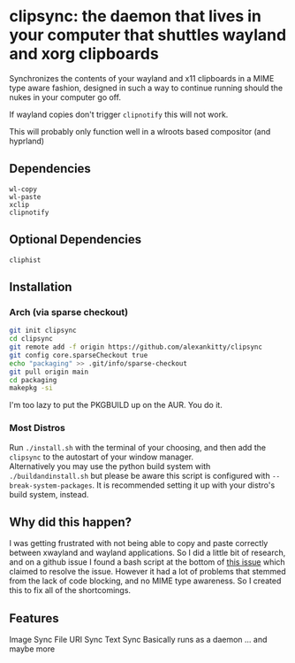 # clipsync: the daemon that lives in your computer that shuttles wayland and xorg clipboards
Synchronizes the contents of your wayland and x11 clipboards in a MIME type aware fashion, designed in such a way to continue running should the nukes in your computer go off.  

If wayland copies don't trigger `clipnotify` this will not work.  

This will probably only function well in a wlroots based compositor (and hyprland)

## Dependencies
```
wl-copy
wl-paste
xclip
clipnotify
```

## Optional Dependencies
```
cliphist
```

## Installation
### Arch (via sparse checkout)
```sh
git init clipsync
cd clipsync
git remote add -f origin https://github.com/alexankitty/clipsync
git config core.sparseCheckout true
echo "packaging" >> .git/info/sparse-checkout
git pull origin main
cd packaging
makepkg -si
```
I'm too lazy to put the PKGBUILD up on the AUR. You do it.

### Most Distros
Run `./install.sh` with the terminal of your choosing, and then add the `clipsync` to the autostart of your window manager.  
Alternatively you may use the python build system with `./buildandinstall.sh` but please be aware this script is configured with `--break-system-packages`. It is recommended setting it up with your distro's build system, instead.

## Why did this happen?
I was getting frustrated with not being able to copy and paste correctly between xwayland and wayland applications. So I did a little bit of research, and on a github issue I found a bash script at the bottom of [this issue](https://github.com/hyprwm/Hyprland/issues/6132) which claimed to resolve the issue. However it had a lot of problems that stemmed from the lack of code blocking, and no MIME type awareness. So I created this to fix all of the shortcomings.

## Features
Image Sync
File URI Sync
Text Sync
Basically runs as a daemon
... and maybe more
